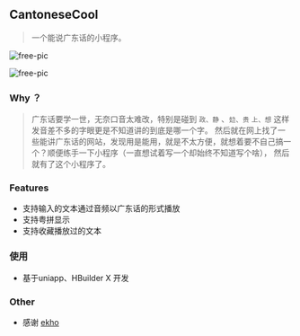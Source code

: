 ## CantoneseCool
> 一个能说广东话的小程序。

![free-pic](https://static01.imgkr.com/temp/4b39ae848b294620a629173bf9fb9ec6.png)

![free-pic](https://static01.imgkr.com/temp/44f1db53a5f84fb6949c322d64c64f5a.jpg)

### Why ？
> 广东话要学一世，无奈口音太难改，特别是碰到  `政、静` 、`攰、贵` `上、想` 这样发音差不多的字眼更是不知道讲的到底是哪一个字。
> 然后就在网上找了一些能讲广东话的网站，发现用是能用，就是不太方便，就想着要不自己搞一个？顺便练手一下小程序（一直想试着写一个却始终不知道写个啥），
> 然后就有了这个小程序了。


### Features
- 支持输入的文本通过音频以广东话的形式播放
- 支持粤拼显示
- 支持收藏播放过的文本

### 使用
- 基于uniapp、HBuilder X 开发 

### Other
- 感谢 [ekho](https://github.com/hgneng/ekho)




